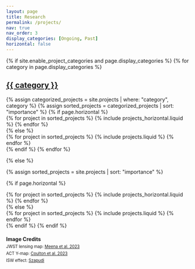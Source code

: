 ```yaml
---
layout: page
title: Research
permalink: /projects/
nav: true
nav_order: 3
display_categories: [Ongoing, Past]
horizontal: false
---
```


<!-- pages/projects.md -->
<div class="projects">
{% if site.enable_project_categories and page.display_categories %}
  <!-- Display categorized projects -->
  {% for category in page.display_categories %}
  <a id="{{ category }}" href=".#{{ category }}">
    <h2 class="category">{{ category }}</h2>
  </a>
  {% assign categorized_projects = site.projects | where: "category", category %}
  {% assign sorted_projects = categorized_projects | sort: "importance" %}
  <!-- Generate cards for each project -->
  {% if page.horizontal %}
  <div class="container">
    <div class="row row-cols-1 row-cols-md-2">
    {% for project in sorted_projects %}
      {% include projects_horizontal.liquid %}
    {% endfor %}
    </div>
  </div>
  {% else %}
  <div class="row row-cols-1 row-cols-md-3">
    {% for project in sorted_projects %}
      {% include projects.liquid %}
    {% endfor %}
  </div>
  {% endif %}
  {% endfor %}

{% else %}

<!-- Display projects without categories -->

{% assign sorted_projects = site.projects | sort: "importance" %}

  <!-- Generate cards for each project -->

{% if page.horizontal %}

  <div class="container">
    <div class="row row-cols-1 row-cols-md-2">
    {% for project in sorted_projects %}
      {% include projects_horizontal.liquid %}
    {% endfor %}
    </div>
  </div>
  {% else %}
  <div class="row row-cols-1 row-cols-md-3">
    {% for project in sorted_projects %}
      {% include projects.liquid %}
    {% endfor %}
  </div>
  {% endif %}
{% endif %}
</div>

<!-- Image Credits Section -->
<div class="image-credits" style="margin-top: 20px;">
  <h4 style="font-size: 1em; margin-bottom: 5px;">Image Credits</h4> <!-- Increased font size -->
  <p style="font-size: 0.8em; margin-top: 0; margin-bottom: 5px;">JWST lensing map: <a href="https://ui.adsabs.harvard.edu/abs/2023ApJ...944L...6M/abstract">Meena et al. 2023</a></p>
  <p style="font-size: 0.8em; margin-top: 0; margin-bottom: 5px;">ACT Y-map: <a href="https://inspirehep.net/literature/2674592">Coulton et al. 2023</a></p>
  <p style="font-size: 0.8em; margin-top: 0; margin-bottom: 5px;">ISW effect: <a href="https://briankoberlein.com/blog/stoking-the-fire">Szapudi</a></p>
</div>




